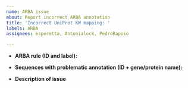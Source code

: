 ```yaml
---
name: ARBA issue
about: Report incorrect ARBA annotation
title: 'Incorrect UniProt KW mapping: '
labels: ARBA
assignees: esperetta, Antonialock, PedroRaposo 

---
```


* **ARBA rule (ID and label):**

* **Sequences with problematic annotation (ID + gene/protein name):**

* **Description of issue**
